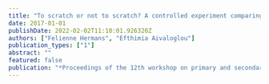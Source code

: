 ```yaml
---
title: "To scratch or not to scratch? A controlled experiment comparing plugged first and unplugged first programming lessons"
date: 2017-01-01
publishDate: 2022-02-02T11:10:01.926320Z
authors: ["Felienne Hermans", "Efthimia Aivaloglou"]
publication_types: ["1"]
abstract: ""
featured: false
publication: "*Proceedings of the 12th workshop on primary and secondary computing education*"
---
```


